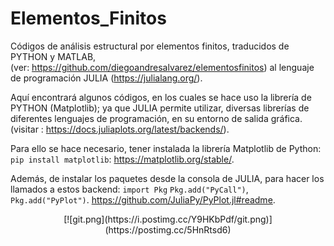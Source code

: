 # Elementos_Finitos
Códigos de análisis estructural por elementos finitos, traducidos de PYTHON y MATLAB,                                                                                              
(ver: https://github.com/diegoandresalvarez/elementosfinitos) al lenguaje de programación JULIA (https://julialang.org/). 

Aquí encontrará algunos códigos, en los cuales se hace uso la librería de PYTHON (Matplotlib); ya que JULIA permite utilizar, diversas librerías de diferentes lenguajes de programación, en su entorno de salida gráfica. (visitar : https://docs.juliaplots.org/latest/backends/).

Para ello se hace necesario, tener instalada la librería Matplotlib de Python: `pip install matplotlib`: 
https://matplotlib.org/stable/.

Además, de instalar los paquetes desde la consola de JULIA, para hacer los llamados a estos backend: `import Pkg` `Pkg.add("PyCall")`, `Pkg.add("PyPlot")`.
https://github.com/JuliaPy/PyPlot.jl#readme.

<p align="center">
[![git.png](https://i.postimg.cc/Y9HKbPdf/git.png)](https://postimg.cc/5HnRtsd6)
</p>